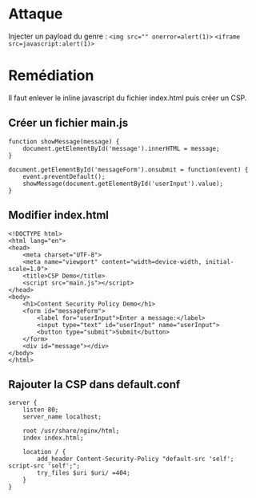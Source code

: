 # Attaque
Injecter un payload du genre :
     `<img src="" onerror=alert(1)>`
     `<iframe src=javascript:alert(1)>`

# Remédiation
Il faut enlever le inline javascript du fichier index.html puis créer un CSP.
## Créer un fichier main.js
```
function showMessage(message) {
    document.getElementById('message').innerHTML = message;
}

document.getElementById('messageForm').onsubmit = function(event) {
    event.preventDefault();
    showMessage(document.getElementById('userInput').value);
}
```
## Modifier index.html
```
<!DOCTYPE html>
<html lang="en">
<head>
    <meta charset="UTF-8">
    <meta name="viewport" content="width=device-width, initial-scale=1.0">
    <title>CSP Demo</title>
    <script src="main.js"></script>
</head>
<body>
    <h1>Content Security Policy Demo</h1>
    <form id="messageForm">
        <label for="userInput">Enter a message:</label>
        <input type="text" id="userInput" name="userInput">
        <button type="submit">Submit</button>
    </form>
    <div id="message"></div>
</body>
</html>
```
## Rajouter la CSP dans default.conf
```
server {
    listen 80;
    server_name localhost;

    root /usr/share/nginx/html;
    index index.html;

    location / {
        add_header Content-Security-Policy "default-src 'self'; script-src 'self';";
        try_files $uri $uri/ =404;
    }
}
```

